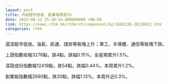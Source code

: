```yaml
---
layout: post
title: 內地股市低收　創業板跌逾1%
date: 2022-08-12 15:28:54.000000000 +08:00
link: https://news.rthk.hk/rthk/ch/component/k2/1662130-20220812.htm
categories: rthk
---
```


滬深股市低收。油氣、航運、煤炭等板塊上升；軍工、半導體、通信等板塊下跌。

上證指數收報3276點，跌4點，跌幅0.15%。全星期累升1.5%。

深證成份指數報12419點，跌54點，跌幅0.44%。本周累升1.2%。

創業板指數報2690點，跌30點，跌幅1.13%。本周升近0.3%。
